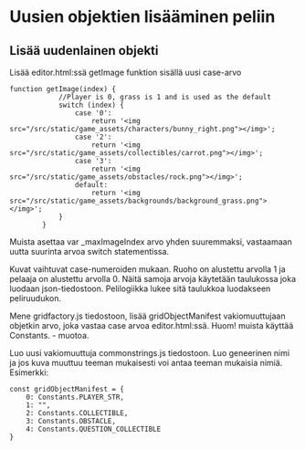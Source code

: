 # Uusien objektien lisääminen peliin

## Lisää uudenlainen objekti

Lisää editor.html:ssä getImage funktion sisällä uusi case-arvo
```
function getImage(index) {
            //Player is 0, grass is 1 and is used as the default
            switch (index) {
                case '0':
                    return '<img src="/src/static/game_assets/characters/bunny_right.png"></img>';
                case '2':
                    return '<img src="/src/static/game_assets/collectibles/carrot.png"></img>';
                case '3':
                    return '<img src="/src/static/game_assets/obstacles/rock.png"></img>';
                default:
                    return '<img src="/src/static/game_assets/backgrounds/background_grass.png"></img>';
            }
        }
```
Muista asettaa var _maxImageIndex arvo yhden suuremmaksi, vastaamaan uutta suurinta arvoa switch statementissa.

Kuvat vaihtuvat case-numeroiden mukaan. Ruoho on alustettu arvolla 1 ja pelaaja on alustettu arvolla 0. 
Näitä samoja arvoja käytetään taulukossa joka luodaan json-tiedostoon. Pelilogiikka lukee sitä taulukkoa luodakseen peliruudukon.

Mene gridfactory.js tiedostoon, lisää gridObjectManifest vakiomuuttujaan objetkin arvo, joka vastaa case arvoa
editor.html:ssä. Huom! muista käyttää Constants. - muotoa. 

Luo uusi vakiomuuttuja commonstrings.js tiedostoon. Luo geneerinen nimi ja jos kuva muuttuu teeman mukaisesti voi antaa teeman mukaisia nimiä.
Esimerkki:

```
const gridObjectManifest = {
    0: Constants.PLAYER_STR,
    1: "",
    2: Constants.COLLECTIBLE,
    3: Constants.OBSTACLE,
    4: Constants.QUESTION_COLLECTIBLE
}
```
